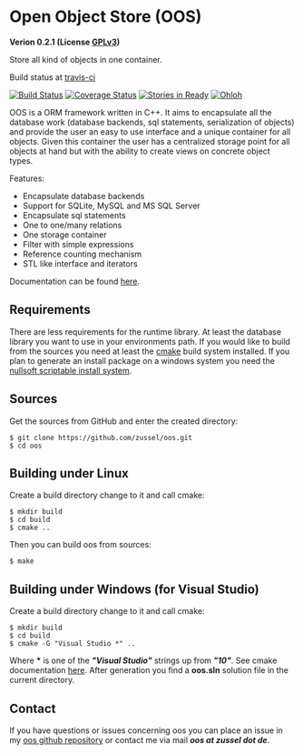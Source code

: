 Open Object Store (OOS)
=======================

__Verion 0.2.1 (License [GPLv3](http://www.gnu.org/licenses/gpl.html))__

Store all kind of objects in one container.

Build status at [travis-ci](https://travis-ci.org)

[![Build Status](https://travis-ci.org/zussel/oos.png?branch=develop)](https://travis-ci.org/zussel/oos)
[![Coverage Status](https://coveralls.io/repos/zussel/oos/badge.png?branch=master)](https://coveralls.io/r/zussel/oos?branch=master)
[![Stories in Ready](https://badge.waffle.io/zussel/oos.png?label=ready)](https://waffle.io/zussel/oos)
[![Ohloh](http://www.ohloh.net/p/openobjectstore/widgets/project_thin_badge.gif)](https://www.ohloh.net/p/openobjectstore)


OOS is a ORM framework written in C++. It aims to encapsulate all the database work (database backends, sql statements, serialization of objects) and provide the user an easy to use interface and a unique container for all objects. Given this container the user has a centralized storage point for all objects at hand but with the ability to create views on concrete object types.

Features:

 * Encapsulate database backends
 * Support for SQLite, MySQL and MS SQL Server
 * Encapsulate sql statements
 * One to one/many relations
 * One storage container
 * Filter with simple expressions
 * Reference counting mechanism
 * STL like interface and iterators

Documentation can be found [here](http://zussel.github.com/oos).

Requirements
------------

There are less requirements for the runtime library. At least the database library you want to use in your environments path.
If you would like to build from the sources you need at least the [cmake](http://www.cmake.org) build system installed. If you plan to generate an install package on a windows system you need the [nullsoft scriptable install system](http://nsis.sourceforge.net).
          
Sources
-------

Get the sources from GitHub and enter the created directory:

    $ git clone https://github.com/zussel/oos.git
    $ cd oos

Building under Linux
--------------------

Create a build directory change to it and call cmake:

    $ mkdir build
    $ cd build
    $ cmake ..
    
Then you can build oos from sources:

    $ make

Building under Windows (for Visual Studio)
------------------------------------------

Create a build directory change to it and call cmake:

    $ mkdir build
    $ cd build
    $ cmake -G "Visual Studio *" ..

Where __*__ is one of the *__"Visual Studio"__* strings up from *__"10"__*. See cmake documentation [here](http://www.cmake.org/cmake/help/v2.8.10/cmake.html#section_Generators). After generation you find a __oos.sln__ solution file in the current directory.

Contact
-------

If you have questions or issues concerning oos you can place an issue in my [oos github repository](https://github.com/zussel/oos/issues?milestone=1&state=open) or contact me via mail *__oos at zussel dot de__*.
